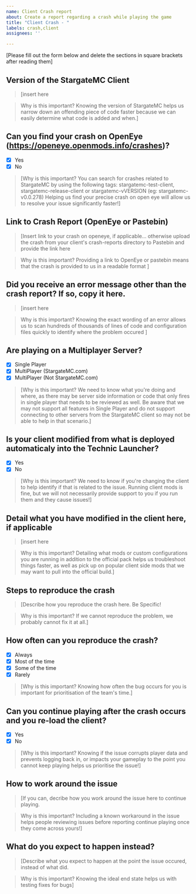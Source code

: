```yaml
---
name: Client Crash report
about: Create a report regarding a crash while playing the game
title: "Client Crash - "
labels: crash,client
assignees: ''

---
```


[Please fill out the form below and delete the sections in square brackets after reading them]

## Version of the StargateMC Client
>[insert here

>Why is this important?
>Knowing the version of StargateMC helps us narrow down an offending piece of code faster because we can easily determine what code is added and when.]

## Can you find your crash on OpenEye (https://openeye.openmods.info/crashes)?
- [x] Yes
- [x] No

>[Why is this important?
>You can search for crashes related to StargateMC by using the following tags: stargatemc-test-client, stargatemc-release-client or stargatemc-vVERSION (eg: stargatemc-v0.0.278)
>Helping us find your precise crash on open eye will allow us to resolve your issue significantly faster!]

## Link to Crash Report (OpenEye or Pastebin)
>[Insert link to your crash on openeye, if applicable... otherwise upload the crash from your client's crash-reports directory to Pastebin and provide the link here

>Why is this important?
>Providing a link to OpenEye or pastebin means that the crash is provided to us in a readable format ]

## Did you receive an error message other than the crash report? If so, copy it here.
>[insert here

>Why is this important?
>Knowing the exact wording of an error allows us to scan hundreds of thousands of lines of code and configuration files quickly to identify where the problem occured ]

## Are playing on a Multiplayer Server?
- [x] Single Player
- [x] MultiPlayer (StargateMC.com)
- [x] MultiPlayer (Not StargateMC.com)

>[Why is this important?
>We need to know what you're doing and where, as there may be server side information or code that only fires in single player that needs to be reviewed as well.
>Be aware that we may not support all features in Single Player and do not support connecting to other servers from the StargateMC client so may not be able to help in that scenario.]

## Is your client modified from what is deployed automaticaly into the Technic Launcher?
- [x] Yes
- [x] No

>[Why is this important?
>We need to know if you're changing the client to help identify if that is related to the issue. 
> Running client mods is fine, but we will not necessarily provide support to you if you run them and they cause issues!]

## Detail what you have modified in the client here, if applicable
>[insert here

>Why is this important?
>Detailing what mods or custom configurations you are running in addition to the official pack helps us troubleshoot things faster, as well as pick up on popular client side mods that we may want to pull into the official build.]

## Steps to reproduce the crash
>[Describe how you reproduce the crash here. Be Specific!

>Why is this important?
>If we cannot reproduce the problem, we probably cannot fix it at all.]

## How often can you reproduce the crash?
- [x] Always
- [x] Most of the time
- [x] Some of the time
- [x] Rarely

>[Why is this important?
>Knowing how often the bug occurs for you is important for prioritisation of the team's time.]

## Can you continue playing after the crash occurs and you re-load the client?
- [x] Yes
- [x] No

>[Why is this important?
>Knowing if the issue corrupts player data and prevents logging back in, or impacts your gameplay to the point you cannot keep playing helps us prioritise the issue!]

## How to work around the issue
>[If you can, decribe how you work around the issue here to continue playing.

>Why is this important?
>Including a known workaround in the issue helps people reviewing issues before reporting continue playing once they come across yours!]

## What do you expect to happen instead?
>[Describe what you expect to happen at the point the issue occured, instead of what did.

>Why is this important?
>Knowing the ideal end state helps us with testing fixes for bugs]

